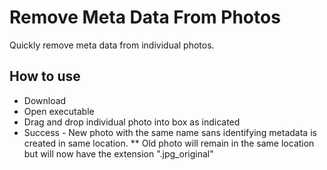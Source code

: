 # Remove Meta Data From Photos

Quickly remove meta data from individual photos. 

## How to use
* Download
* Open executable
* Drag and drop individual photo into box as indicated
* Success - New photo with the same name sans identifying metadata is created in same location. 
** Old photo will remain in the same location but will now have the extension ".jpg_original" 
